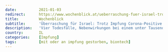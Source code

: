 ```yaml
---
date:          2021-01-03
redirect:      https://www.wochenblick.at/ueberraschung-fuer-israel-trotz-impfung-corona-positive-und-vier-todesfaelle/
title:         Wochenblick
subtitle:      'Überraschung für Israel: Trotz Impfung Corona-Positive und vier Todesfälle'
description:   'Vier Todesfälle, Nebenwirkungen bei einem unter Tausend, kein Komplettschutz. Israel soll bereits eine Million Menschen geimpft haben.'
country:       IL
categories:    [Impfung]
tags:          [mit oder an impfung gestorben, biontech]
---
```

